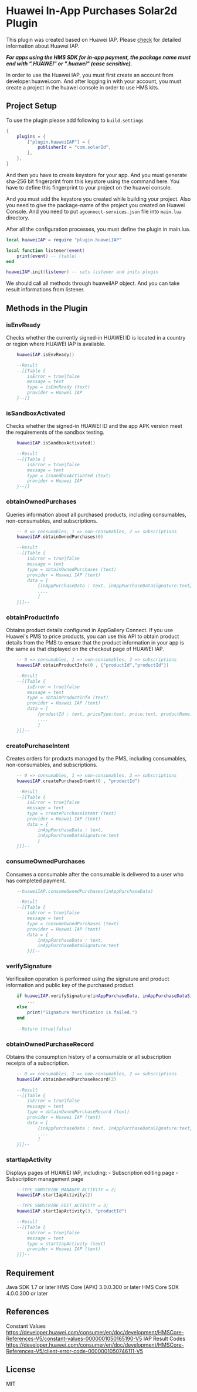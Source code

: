 # Huawei In-App Purchases Solar2d Plugin

This plugin was created based on Huawei IAP. Please [check](https://developer.huawei.com/consumer/en/hms/huawei-iap/) for detailed information about Huawei IAP. 

***For apps using the HMS SDK for in-app payment, the package name must end with ".HUAWEI" or ".huawei" (case sensitive).***

In order to use the Huawei IAP, you must first create an account from developer.huawei.com. And after logging in with your account, you must create a project in the huawei console in order to use HMS kits.

## Project Setup

To use the plugin please add following to `build.settings`

```lua
{
    plugins = {
        ["plugin.huaweiIAP"] = {
            publisherId = "com.solar2d",
        },
    },
}
```

And then you have to create keystore for your app. And you must generate sha-256 bit fingerprint from this keystore using the command here. You have to define this fingerprint to your project on the huawei console.

And you must add the keystore you created while building your project. 
Also you need to give the package-name of the project you created on Huawei Console.
And you need to put `agconnect-services.json` file into `main.lua` directory.

After all the configuration processes, you must define the plugin in main.lua.

```lua
local huaweiIAP = require "plugin.huaweiIAP"

local function listener(event)
    print(event) -- (table)
end

huaweiIAP.init(listener) -- sets listener and inits plugin
```

We should call all methods through huaweiIAP object. And you can take result informations from listener.

## Methods in the Plugin

### isEnvReady
Checks whether the currently signed-in HUAWEI ID is located in a country or region where HUAWEI IAP is available.

```lua
	huaweiIAP.isEnvReady()

	--Result 
	--[[Table {
		isError = true|false
		message = text
		type = isEnvReady (text)
		provider = Huawei IAP
	}--]]
```

### isSandboxActivated
Checks whether the signed-in HUAWEI ID and the app APK version meet the requirements of the sandbox testing.

```lua
	huaweiIAP.isSandboxActivated()

	--Result 
	--[[Table {
		isError = true|false
		message = text
		type = isSandboxActivated (text)
		provider = Huawei IAP
	}--]]
```

### obtainOwnedPurchases
Queries information about all purchased products, including consumables, non-consumables, and subscriptions.

```lua
	-- 0 => consumables, 1 => non-consumables, 2 => subscriptions
	huaweiIAP.obtainOwnedPurchases(0) 

	--Result 
	--[[Table {
		isError = true|false
		message = text
		type = obtainOwnedPurchases (text)
		provider = Huawei IAP (text)
		data = [
			{inAppPurchaseData : text, inAppPurchaseDataSignature:text},
			....
			]
	}]]--
```


### obtainProductInfo
Obtains product details configured in AppGallery Connect. If you use Huawei's PMS to price products, you can use this API to obtain product details from the PMS to ensure that the product information in your app is the same as that displayed on the checkout page of HUAWEI IAP.

```lua
	-- 0 => consumables, 1 => non-consumables, 2 => subscriptions
	huaweiIAP.obtainProductInfo(0 , {"productId","productId"})

	--Result 
	--[[Table {
		isError = true|false
		message = text
		type = obtainProductInfo (text)
		provider = Huawei IAP (text) 
		data = [
			{productId : text, priceType:text, price:text, productName:text, productDesc:text, ...},
			....
			]
	}]]--
```


### createPurchaseIntent
Creates orders for products managed by the PMS, including consumables, non-consumables, and subscriptions.

```lua
	-- 0 => consumables, 1 => non-consumables, 2 => subscriptions
	huaweiIAP.createPurchaseIntent(0 , "productId")

    --Result 
    --[[Table {
		isError = true|false
		message = text
		type = createPurchaseIntent (text) 
		provider = Huawei IAP (text) 
		data = {
			inAppPurchaseData : text, 
			inAppPurchaseDataSignature:text
			}
	}]]--
```


### consumeOwnedPurchases
Consumes a consumable after the consumable is delivered to a user who has completed payment.

```lua
	--huaweiIAP.consumeOwnedPurchases(inAppPurchaseData)

	--Result 
	--[[Table {
		isError = true|false
		message = text
		type = consumeOwnedPurchases (text) 
		provider = Huawei IAP (text) 
		data = {
			inAppPurchaseData : text, 
			inAppPurchaseDataSignature:text
		}]]--
```


### verifySignature
Verificaiton operation is performed using the signature and product information and public key of the purchased product.

```lua
    if huaweiIAP.verifySignature(inAppPurchaseData, inAppPurchaseDataSignature, publicKey) then
        ...
    else
        print("Signature Verification is failed.")
    end
	  
	--Return (true|false)
```

### obtainOwnedPurchaseRecord
Obtains the consumption history of a consumable or all subscription receipts of a subscription.

```lua
	-- 0 => consumables, 1 => non-consumables, 2 => subscriptions
	huaweiIAP.obtainOwnedPurchaseRecord(2)

	--Result 
	--[[Table {
		isError = true|false
		message = text
		type = obtainOwnedPurchaseRecord (text) 
		provider = Huawei IAP (text) 
		data = [
			{inAppPurchaseData : text, inAppPurchaseDataSignature:text},
			....
			]
	}]]--
```

### startIapActivity
Displays pages of HUAWEI IAP, including:
	- Subscription editing page
	- Subscription management page

```lua
	--TYPE_SUBSCRIBE_MANAGER_ACTIVITY = 2;
   	huaweiIAP.startIapActivity(2)

 	--TYPE_SUBSCRIBE_EDIT_ACTIVITY = 3;
    huaweiIAP.startIapActivity(3, "productId")

    --Result 
    --[[Table {
		isError = true|false
		message = text
		type = startIapActivity (text) 
		provider = Huawei IAP (text) 
	}]]--
```

## Requirement
Java SDK 1.7 or later
HMS Core (APK) 3.0.0.300 or later
HMS Core SDK 4.0.0.300 or later

## References
Constant Values https://developer.huawei.com/consumer/en/doc/development/HMSCore-References-V5/constant-values-0000001050165190-V5
IAP Result Codes https://developer.huawei.com/consumer/en/doc/development/HMSCore-References-V5/client-error-code-0000001050746111-V5

## License
MIT

